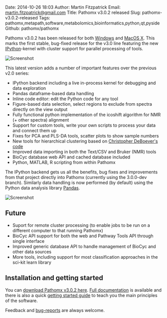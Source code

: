 Date: 2014-10-26 18:03
Author: Martin Fitzpatrick
Email: martin.fitzpatrick@gmail.com
Title: Pathomx v3.0.2 released
Slug: pathomx-v3.0.2-released
Tags: pathomx,metapath,software,metabolomics,bioinformatics,python,qt,pyside
Github: pathomx/pathomx

Pathomx v3.0.2 has been released for both  [Windows][windows-download] and [MacOS X][mac-download].
This marks the first stable, bug-fixed release for the v3.0 line featuring the new [IPython][ipython]-kernel
with cluster support for parallel processing of tools. 

<!-- PELICAN_END_SUMMARY -->

![Screenshot](/images/software/pathomx/workflow_editor_nmr_v3.0.2.png)

This latest version adds a number of important features over the previous v2.0 series:

* IPython backend including a live in-process kernel for debugging and data exploration
* Pandas dataframe-based data handling
* Inline code editor: edit the Python code for any tool
* Figure-based data selection, select regions to exclude from spectra directly on the view output
* Fully functional python implementation of the icoshift algorithm for NMR (+ other spectra) alignment
* Support for custom tools, write your own scripts to process your data and connect them up
* Fixes for PCA and PLS-DA tools, scatter plots to show sample numbers
* New tools for hierarchical clustering based on [Christopher DeBoever's](cdeboever3.github.io) [code](http://nbviewer.ipython.org/github/ucsd-scientific-python/user-group/blob/master/presentations/20131016/hierarchical_clustering_heatmaps_gridspec.ipynb)
* Improved data importing in both the Text/CSV and Bruker (NMR) tools
* BioCyc database web API and cached database included
* Python, MATLAB, R scripting from within Pathomx

The IPython backend gets us all the benefits, bug fixes and improvements from that project 
directly into Pathomx (currently using the 3.0.0-dev branch). Similarly data handling is 
now performed (by default) using the Python data analysis library [Pandas][pandas].

![Screenshot](/images/software/pathomx/code_editor_v3.png)

## Future 

* Suport for remote cluster processing (to enable jobs to be run on a different computer to 
that running Pathomx)
* BioCyc API support for both the web and Pathway Tools API through single interface
* Improved generic database API to handle management of BioCyc and other data sources
* More tools, including support for most classification approaches in the sci-kit learn library

## Installation and getting started

You can [download Pathomx v3.0.2 here][all-downloads]. [Full documentation][pathomx-docs] is available 
and there is also a quick [getting started guide][pathomx-getting-started] to teach you 
the main principles of the software.

Feedback and [bug-reports](https://github.com/pathomx/pathomx/issues) are always welcome.


[pathomx]: http://pathomx.org/
[all-downloads]: http://pathomx.org/#download
[mac-download]: http://download.pathomx.org/Pathomx-latest.dmg?no-cache
[windows-download]: http://download.pathomx.org/Pathomx-latest.exe?no-cache
[pathomx-demos]: http://pathomx.org/#demos
[pathomx-docs]: http://docs.pathomx.org
[pathomx-getting-started]: http://docs.pathomx.org/en/latest/getting_started.html
[ipython]: http://ipython.org/
[pandas]: http://pandas.pydata.org/
